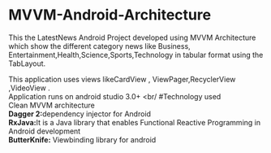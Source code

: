# MVVM-Android-Architecture<br>
This the LatestNews Android Project developed using MVVM Architecture<br>
which show the different category news like Business, Entertainment,Health,Science,Sports,Technology in tabular format using the TabLayout.<br>  

This application uses views likeCardView , ViewPager,RecyclerView ,VideoView .<br/>
Application runs on android studio 3.0+ <br/
#Technology used<br/>
Clean MVVM architecture<br/>
<b>Dagger 2:</b>dependency injector for Android <br/> 
<b>RxJava:</b>It is a Java library that enables Functional Reactive Programming in Android development<br/> 
<b>ButterKnife:</b>  Viewbinding library for android<br/> 
